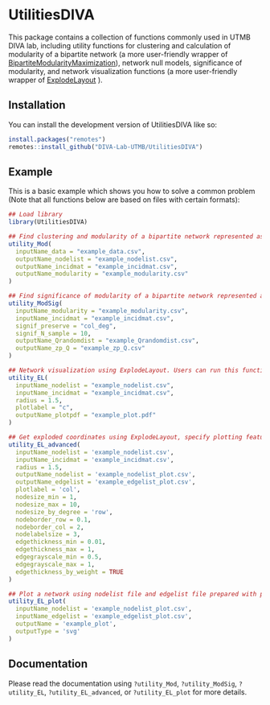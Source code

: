 
<!-- README.md is generated from README.Rmd. Please edit that file -->

# UtilitiesDIVA

<!-- badges: start -->
<!-- badges: end -->

This package contains a collection of functions commonly used in UTMB
DIVA lab, including utility functions for clustering and calculation of
modularity of a bipartite network (a more user-friendly wrapper of
[BipartiteModularityMaximization](https://cran.r-project.org/package=BipartiteModularityMaximization)),
network null models, significance of modularity, and network
visualization functions (a more user-friendly wrapper of
[ExplodeLayout](https://cran.r-project.org/package=ExplodeLayout) ).

## Installation

You can install the development version of UtilitiesDIVA like so:

``` r
install.packages("remotes")
remotes::install_github("DIVA-Lab-UTMB/UtilitiesDIVA")
```

## Example

This is a basic example which shows you how to solve a common problem
(Note that all functions below are based on files with certain formats):

``` r
## Load library
library(UtilitiesDIVA)

## Find clustering and modularity of a bipartite network represented as an incidence matrix stored in "example_data.csv". This function should be run only once for each network.
utility_Mod(
  inputName_data = "example_data.csv",
  outputName_nodelist = "example_nodelist.csv",
  outputName_incidmat = "example_incidmat.csv",
  outputName_modularity = "example_modularity.csv"
)

## Find significance of modularity of a bipartite network represented as an incidence matrix.
utility_ModSig(
  inputName_modularity = "example_modularity.csv",
  inputName_incidmat = "example_incidmat.csv",
  signif_preserve = "col_deg",
  signif_N_sample = 10,
  outputName_Qrandomdist = "example_Qrandomdist.csv",
  outputName_zp_Q = "example_zp_Q.csv"
)

## Network visualization using ExplodeLayout. Users can run this function multiple times for same network to explore different radius.
utility_EL(
  inputName_nodelist = "example_nodelist.csv",
  inputName_incidmat = "example_incidmat.csv",
  radius = 1.5,
  plotlabel = "c",
  outputName_plotpdf = "example_plot.pdf"
)

## Get exploded coordinates using ExplodeLayout, specify plotting features, and save new nodelist file and edgelist file with the added node features and edge features.
utility_EL_advanced(
  inputName_nodelist = 'example_nodelist.csv',
  inputName_incidmat = 'example_incidmat.csv',
  radius = 1.5,
  outputName_nodelist = 'example_nodelist_plot.csv',
  outputName_edgelist = 'example_edgelist_plot.csv',
  plotlabel = 'col',
  nodesize_min = 1,
  nodesize_max = 10,
  nodesize_by_degree = 'row',
  nodeborder_row = 0.1,
  nodeborder_col = 2,
  nodelabelsize = 3,
  edgethickness_min = 0.01,
  edgethickness_max = 1,
  edgegrayscale_min = 0.5,
  edgegrayscale_max = 1,
  edgethickness_by_weight = TRUE
)

## Plot a network using nodelist file and edgelist file prepared with plotting features, and save the plot.
utility_EL_plot(
  inputName_nodelist = 'example_nodelist_plot.csv',
  inputName_edgelist = 'example_edgelist_plot.csv',
  outputName = 'example_plot',
  outputType = 'svg'
)
```

## Documentation

Please read the documentation using `?utility_Mod`, `?utility_ModSig`,
`?utility_EL`, `?utility_EL_advanced`, or `?utility_EL_plot` for more
details.
